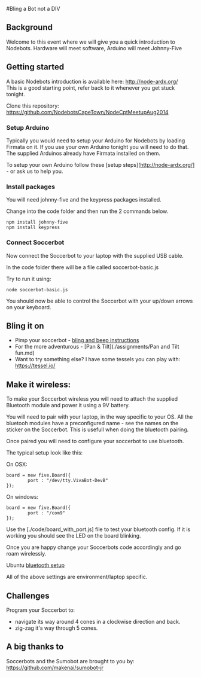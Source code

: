 
#Bling a Bot not a DIV

## Background

Welcome to this event where we will give you a quick introduction to Nodebots. Hardware will meet software, Arduino will meet Johnny-Five

## Getting started

A basic Nodebots introduction is available here: http://node-ardx.org/	
This is a good starting point, refer back to it whenever you get stuck tonight. 

Clone this repository: https://github.com/NodebotsCapeTown/NodeCptMeetupAug2014 

### Setup Arduino

Typically you would need to setup your Arduino for Nodebots by loading Firmata on it. If you use your own Arduino tonight you will need to do that. The supplied Arduinos already have Firmata installed on them.

To setup your own Arduino follow these [setup steps](http://node-ardx.org/] - or ask us to help you.

### Install packages

You will need johnny-five and the keypress packages installed.

Change into the code folder and then run the 2 commands below.

	npm install johnny-five
	npm install keypress

### Connect Soccerbot

Now connect the Soccerbot to your laptop with the supplied USB cable.

In the code folder there will be a file called soccerbot-basic.js

Try to run it using:
	
	node soccerbot-basic.js

You should now be able to control the Soccerbot with your up/down arrows on your keyboard.

## Bling it on

* Pimp your soccerbot - [bling and beep instructions](./assignments/Bling%20and%20beep.md)
* For the more adventurous - [Pan & Tilt](./assignments/Pan and Tilt fun.md)
* Want to try something else? I have some tessels you can play with: https://tessel.io/

## Make it wireless:

To make your Soccerbot wireless you will need to attach the supplied Bluetooth module and power it using a 9V battery.

You will need to pair with your laptop, in the way specific to your OS. All the bluetooh modules have a preconfigured name - see the names on the sticker on the Soccerbot. This is usefull when doing the bluetooth pairing.

Once paired you will need to configure your soccerbot to use bluetooth.

The typical setup look like this:

On OSX:

```
board = new five.Board({
		port : "/dev/tty.VivaBot-DevB"
});
```

On windows:

```
board = new five.Board({
		port : "/com9"
});
```
	
Use the [./code/board_with_port.js] file to test your bluetooth config. If it is working you should see the LED on the board blinking. 

Once you are happy change your Soccerbots code accordingly and go roam wirelessly.

Ubuntu [bluetooth setup](https://gist.github.com/missinglink/5a290e5cb48801fb1b9a)

All of the above settings are environment/laptop specific.

## Challenges

Program your Soccerbot to:

* navigate its way around 4 cones in a clockwise direction and back.
* zig-zag it's way through 5 cones. 

## A big thanks to

Soccerbots and the Sumobot are brought to you by: https://github.com/makenai/sumobot-jr
